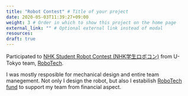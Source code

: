 ```yaml
---
title: "Robot Contest" # Title of your project
date: 2020-05-03T11:39:27+09:00
weight: 3 # Order in which to show this project on the home page
external_link: "" # Optional external link instead of modal
resources:
draft: true
---
```

Participated to [NHK Student Robot Contest (NHK学生ロボコン)](http://www.official-robocon.com/gakusei/) from U-Tokyo team, [RoboTech](https://tuk.t.u-tokyo.ac.jp/robotech/).

I was mostly resposible for mechanical design and entire team manegement. Not only I design the robot, but also I estabilish [RoboTech fund](https://utf.u-tokyo.ac.jp/project/pjt103) to support my team from financial aspect.


